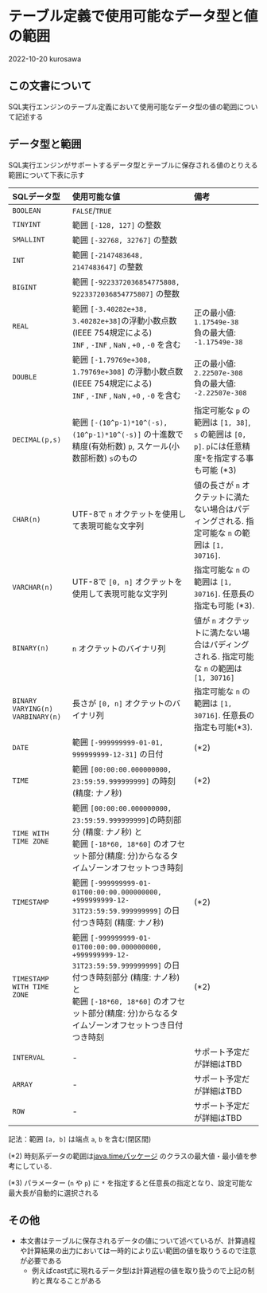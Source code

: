# テーブル定義で使用可能なデータ型と値の範囲

2022-10-20 kurosawa

## この文書について

SQL実行エンジンのテーブル定義において使用可能なデータ型の値の範囲について記述する

## データ型と範囲

SQL実行エンジンがサポートするデータ型とテーブルに保存される値のとりえる範囲について下表に示す

| SQLデータ型 | 使用可能な値 | 備考 |
|:--|:--|:--|
| `BOOLEAN` | `FALSE`/`TRUE` | | 
 `TINYINT` | 範囲 `[-128, 127]` の整数 | |
| `SMALLINT` | 範囲 `[-32768, 32767]` の整数 | |
| `INT` | 範囲 `[-2147483648, 2147483647]` の整数  | |
| `BIGINT` | 範囲 `[-9223372036854775808, 9223372036854775807]` の整数  | |
| `REAL` | 範囲 `[-3.40282e+38, 3.40282e+38]`の浮動小数点数(IEEE 754規定による) <br> `INF` , `-INF` , `NaN` , `+0` , `-0` を含む | 正の最小値: `1.17549e-38` <br> 負の最大値: `-1.17549e-38` |
| `DOUBLE` | 範囲 `[-1.79769e+308, 1.79769e+308]` の浮動小数点数(IEEE 754規定による) <br> `INF` , `-INF` , `NaN` , `+0` , `-0` を含む<br>  | 正の最小値: `2.22507e-308` <br> 負の最大値: `-2.22507e-308` |
| `DECIMAL(p,s)` | 範囲 `[-(10^p-1)*10^(-s), (10^p-1)*10^(-s)]` の十進数で精度(有効桁数) `p`, スケール(小数部桁数) `s`のもの | 指定可能な `p` の範囲は `[1, 38]`, `s` の範囲は `[0, p]`. `p`には任意精度`*`を指定する事も可能 (*3) |
| `CHAR(n)` | UTF-8で `n` オクテットを使用して表現可能な文字列 | 値の長さが `n` オクテットに満たない場合はパディングされる. 指定可能な `n` の範囲は `[1, 30716]`. |
| `VARCHAR(n)` | UTF-8で `[0, n]` オクテットを使用して表現可能な文字列 |  指定可能な `n` の範囲は `[1, 30716]`. 任意長の指定も可能 (*3). |
| `BINARY(n)` | `n` オクテットのバイナリ列  | 値が `n` オクテットに満たない場合はパディングされる. 指定可能な `n` の範囲は `[1, 30716]` |
| `BINARY VARYING(n)` <br> `VARBINARY(n)` | 長さが `[0, n]` オクテットのバイナリ列 | 指定可能な `n` の範囲は `[1, 30716]`. 任意長の指定も可能(*3). |
| `DATE` | 範囲 `[-999999999-01-01, 999999999-12-31]` の日付 | (*2) | 
| `TIME` | 範囲 `[00:00:00.000000000, 23:59:59.999999999]` の時刻 (精度: ナノ秒) | (*2) | 
| `TIME WITH TIME ZONE` | 範囲 `[00:00:00.000000000, 23:59:59.999999999]`の時刻部分 (精度: ナノ秒) と <br> 範囲 `[-18*60, 18*60]` のオフセット部分(精度: 分)からなるタイムゾーンオフセットつき時刻 | | 
| `TIMESTAMP` | 範囲 `[-999999999-01-01T00:00:00.000000000, +999999999-12-31T23:59:59.999999999]` の日付つき時刻 (精度: ナノ秒) | (*2) | 
| `TIMESTAMP WITH TIME ZONE` | 範囲 `[-999999999-01-01T00:00:00.000000000, +999999999-12-31T23:59:59.999999999]` の日付つき時刻部分 (精度: ナノ秒) と <br> 範囲 `[-18*60, 18*60]` のオフセット部分(精度: 分)からなるタイムゾーンオフセットつき日付つき時刻 | (*2) | 
| `INTERVAL` |-| サポート予定だが詳細はTBD |
| `ARRAY` |-|サポート予定だが詳細はTBD |
| `ROW` |-| サポート予定だが詳細はTBD |

記法：範囲 `[a, b]` は端点 `a`, `b` を含む(閉区間)

(*2) 時刻系データの範囲は[java.timeパッケージ](https://docs.oracle.com/en/java/javase/11/docs/api/java.base/java/time/package-summary.html) のクラスの最大値・最小値を参考にしている. 

(*3) パラメーター (`n` や `p`) に `*` を指定すると任意長の指定となり、設定可能な最大長が自動的に選択される

## その他

- 本文書はテーブルに保存されるデータの値について述べているが、計算過程や計算結果の出力においては一時的により広い範囲の値を取りうるので注意が必要である
  - 例えばcast式に現れるデータ型は計算過程の値を取り扱うので上記の制約と異なることがある


